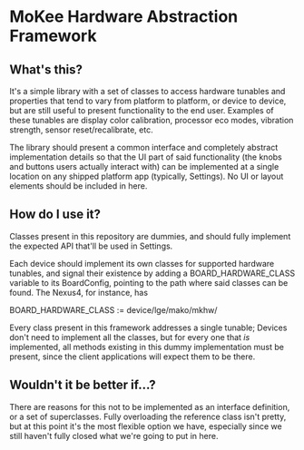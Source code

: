 MoKee Hardware Abstraction Framework
====================================

What's this?
------------

It's a simple library with a set of classes to access hardware tunables
and properties that tend to vary from platform to platform, or device to
device, but are still useful to present functionality to the end user.
Examples of these tunables are display color calibration, processor eco
modes, vibration strength, sensor reset/recalibrate, etc.

The library should present a common interface and completely abstract
implementation details so that the UI part of said functionality (the
knobs and buttons users actually interact with) can be implemented at
a single location on any shipped platform app (typically, Settings). No
UI or layout elements should be included in here.

How do I use it?
----------------

Classes present in this repository are dummies, and should fully implement
the expected API that'll be used in Settings. 

Each device should implement its own classes for supported hardware 
tunables, and signal their existence by adding a BOARD_HARDWARE_CLASS 
variable to its BoardConfig, pointing to the path where said classes
can be found. The Nexus4, for instance, has

BOARD_HARDWARE_CLASS := device/lge/mako/mkhw/

Every class present in this framework addresses a single tunable;
Devices don't need to implement all the classes, but for every one
that _is_ implemented, all methods existing in this dummy implementation
must be present, since the client applications will expect them to
be there.

Wouldn't it be better if...?
----------------------------

There are reasons for this not to be implemented as an interface definition,
or a set of superclasses. Fully overloading the reference class isn't pretty,
but at this point it's the most flexible option we have, especially since
we still haven't fully closed what we're going to put in here.
